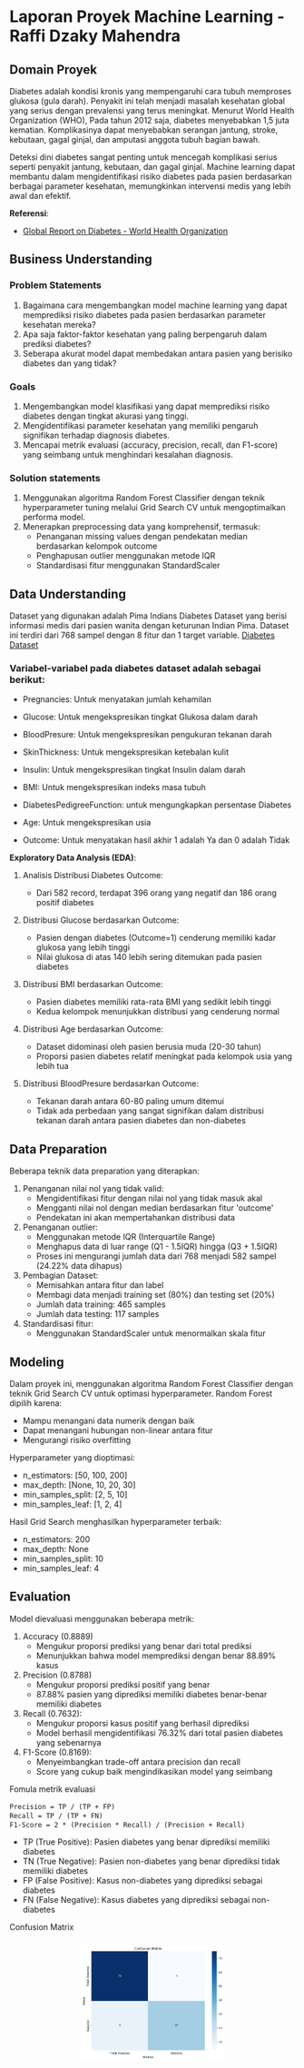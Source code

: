 # Laporan Proyek Machine Learning - Raffi Dzaky Mahendra

## Domain Proyek
Diabetes adalah kondisi kronis yang mempengaruhi cara tubuh memproses glukosa (gula darah). Penyakit ini telah menjadi masalah kesehatan global yang serius dengan prevalensi yang terus meningkat. Menurut World Health Organization (WHO), Pada tahun 2012 saja, diabetes menyebabkan 1,5 juta kematian. Komplikasinya dapat menyebabkan serangan jantung, stroke, kebutaan, gagal ginjal, dan amputasi anggota tubuh bagian bawah.

Deteksi dini diabetes sangat penting untuk mencegah komplikasi serius seperti penyakit jantung, kebutaan, dan gagal ginjal. Machine learning dapat membantu dalam mengidentifikasi risiko diabetes pada pasien berdasarkan berbagai parameter kesehatan, memungkinkan intervensi medis yang lebih awal dan efektif.

**Referensi**:
- [Global Report on Diabetes - World Health Organization](https://www.who.int/publications/i/item/9789241565257)


## Business Understanding

### Problem Statements
1. Bagaimana cara mengembangkan model machine learning yang dapat memprediksi risiko diabetes pada pasien berdasarkan parameter kesehatan mereka?
2. Apa saja faktor-faktor kesehatan yang paling berpengaruh dalam prediksi diabetes?
3. Seberapa akurat model dapat membedakan antara pasien yang berisiko diabetes dan yang tidak?

### Goals
1. Mengembangkan model klasifikasi yang dapat memprediksi risiko diabetes dengan tingkat akurasi yang tinggi.
2. Mengidentifikasi parameter kesehatan yang memiliki pengaruh signifikan terhadap diagnosis diabetes.
3. Mencapai metrik evaluasi (accuracy, precision, recall, dan F1-score) yang seimbang untuk menghindari kesalahan diagnosis.

### Solution statements
1. Menggunakan algoritma Random Forest Classifier dengan teknik hyperparameter tuning melalui Grid Search CV untuk mengoptimalkan performa model.
2. Menerapkan preprocessing data yang komprehensif, termasuk:
    - Penanganan missing values dengan pendekatan median berdasarkan kelompok outcome
    - Penghapusan outlier menggunakan metode IQR
    - Standardisasi fitur menggunakan StandardScaler

## Data Understanding
Dataset yang digunakan adalah Pima Indians Diabetes Dataset yang berisi informasi medis dari pasien wanita dengan keturunan Indian Pima. Dataset ini terdiri dari 768 sampel dengan 8 fitur dan 1 target variable. [Diabetes Dataset](https://www.kaggle.com/datasets/akshaydattatraykhare/diabetes-dataset/data)

### Variabel-variabel pada diabetes dataset adalah sebagai berikut:
- Pregnancies: Untuk menyatakan jumlah kehamilan
- Glucose: Untuk mengekspresikan tingkat Glukosa dalam darah
- BloodPresure: Untuk mengekspresikan pengukuran tekanan darah
- SkinThickness: Untuk mengekspresikan ketebalan kulit
- Insulin: Untuk mengekspresikan tingkat Insulin dalam darah
- BMI: Untuk mengekspresikan indeks masa tubuh

- DiabetesPedigreeFunction: untuk mengungkapkan persentase Diabetes

- Age: Untuk mengekspresikan usia

- Outcome: Untuk menyatakan hasil akhir 1 adalah Ya dan 0 adalah Tidak

**Exploratory Data Analysis (EDA)**:
1. Analisis Distribusi Diabetes Outcome:
    - Dari 582 record, terdapat 396 orang yang negatif dan 186 orang positif diabetes

2. Distribusi Glucose berdasarkan Outcome:
    - Pasien dengan diabetes (Outcome=1) cenderung memiliki kadar glukosa yang lebih tinggi
    - Nilai glukosa di atas 140 lebih sering ditemukan pada pasien diabetes

3. Distribusi BMI berdasarkan Outcome:
    - Pasien diabetes memiliki rata-rata BMI yang sedikit lebih tinggi
    - Kedua kelompok menunjukkan distribusi yang cenderung normal

4. Distribusi Age berdasarkan Outcome:
    - Dataset didominasi oleh pasien berusia muda (20-30 tahun)
    - Proporsi pasien diabetes relatif meningkat pada kelompok usia yang lebih tua

5. Distribusi BloodPresure berdasarkan Outcome:
    - Tekanan darah antara 60-80 paling umum ditemui
    - Tidak ada perbedaan yang sangat signifikan dalam distribusi tekanan darah antara pasien diabetes dan non-diabetes

## Data Preparation
Beberapa teknik data preparation yang diterapkan:
1. Penanganan nilai nol yang tidak valid:
    - Mengidentifikasi fitur dengan nilai nol yang tidak masuk akal
    - Mengganti nilai nol dengan median berdasarkan fitur 'outcome'
    - Pendekatan ini akan mempertahankan distribusi data
2. Penanganan outlier:
    - Menggunakan metode IQR (Interquartile Range)
    - Menghapus data di luar range (Q1 - 1.5IQR) hingga (Q3 + 1.5IQR)
    - Proses ini mengurangi jumlah data dari 768 menjadi 582 sampel (24.22% data dihapus)
3. Pembagian Dataset:
    - Memisahkan antara fitur dan label
    - Membagi data menjadi training set (80%) dan testing set (20%)
    - Jumlah data training: 465 samples
    - Jumlah data testing: 117 samples
4. Standardisasi fitur:
    - Menggunakan StandardScaler untuk menormalkan skala fitur
    
## Modeling
Dalam proyek ini, menggunakan algoritma Random Forest Classifier dengan teknik Grid Search CV untuk optimasi hyperparameter. Random Forest dipilih karena:
- Mampu menangani data numerik dengan baik
- Dapat menangani hubungan non-linear antara fitur
- Mengurangi risiko overfitting

Hyperparameter yang dioptimasi:
- n_estimators: [50, 100, 200]
- max_depth: [None, 10, 20, 30]
- min_samples_split: [2, 5, 10]
- min_samples_leaf: [1, 2, 4]

Hasil Grid Search menghasilkan hyperparameter terbaik:
- n_estimators: 200
- max_depth: None
- min_samples_split: 10
- min_samples_leaf: 4

## Evaluation
Model dievaluasi menggunakan beberapa metrik:
1. Accuracy (0.8889)
    - Mengukur proporsi prediksi yang benar dari total prediksi
    - Menunjukkan bahwa model memprediksi dengan benar 88.89% kasus
2. Precision (0.8788)
    - Mengukur proporsi prediksi positif yang benar
    - 87.88% pasien yang diprediksi memiliki diabetes benar-benar memiliki diabetes
3. Recall (0.7632):
    - Mengukur proporsi kasus positif yang berhasil diprediksi
    - Model berhasil mengidentifikasi 76.32% dari total pasien diabetes yang sebenarnya
4. F1-Score (0.8169):
    - Menyeimbangkan trade-off antara precision dan recall
    - Score yang cukup baik mengindikasikan model yang seimbang

Fomula metrik evaluasi
```Accuracy = (TP + TN) / (TP + TN + FP + FN)
Precision = TP / (TP + FP)
Recall = TP / (TP + FN)
F1-Score = 2 * (Precision * Recall) / (Precision + Recall)
```

- TP (True Positive): Pasien diabetes yang benar diprediksi memiliki diabetes
- TN (True Negative): Pasien non-diabetes yang benar diprediksi tidak memiliki diabetes
- FP (False Positive): Kasus non-diabetes yang diprediksi sebagai diabetes
- FN (False Negative): Kasus diabetes yang diprediksi sebagai non-diabetes

Confusion Matrix
<div align="center">
  <img src="image/Confussion Matrix.png" style="max-width: 50%; height: auto; margin: 10px;">
</div>




